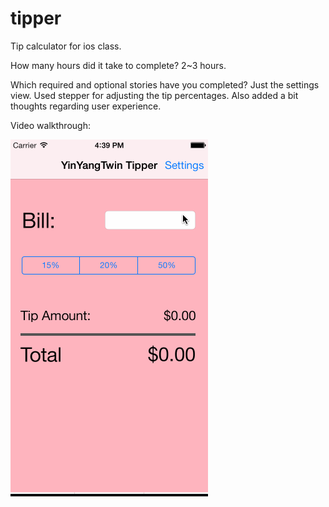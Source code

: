 tipper
======

Tip calculator for ios class.

How many hours did it take to complete? 
2~3 hours.

Which required and optional stories have you completed?
Just the settings view.
Used stepper for adjusting the tip percentages.
Also added a bit thoughts regarding user experience. 

Video walkthrough:

![alt tag](https://raw.githubusercontent.com/aaaaaaamie/tipper/master/tipperGif.gif)




